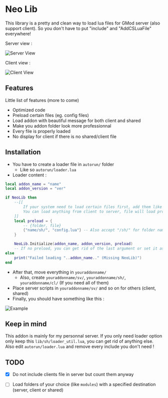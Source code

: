 # Neo Lib 

This library is a pretty and clean way to load lua files for GMod server (also support client).
So you don't have to put "include" and "AddCSLuaFile" everywhere!

Server view :

![Server View](https://i.imgur.com/Zsd1wKz.png)

Client view :

![Client View](https://i.imgur.com/CbORL6a.png)


## Features

Little list of features (more to come)
- Optimized code
- Preload certain files (eg. config files)
- Load addon with beautiful message for both client and shared
- Make you addon folder look more professionnal
- Every file is properly loaded
- No display for client if there is no shared/client file

## Installation

- You have to create a loader file in `autorun/` folder
    - Like so `autorun/loader.lua`
- Loader content :
```lua
local addon_name = "name"
local addon_version = "ver"

if NeoLib then 
    --[[
        If your system need to load certain files first, add them like this in preload table.
        You can load anything from client to server, file will load properly
    ]] 
    local preload = {
        -- {folder, file}
        {"name/sh/", "config.lua"} -- Also accept "/sh/" for folder name but not "sh" or "sh/"
    }

    NeoLib.Initialize(addon_name, addon_version, preload)
    -- If no preload, you can get rid of the last argument or set it as nil
else
    print("Failed loading "..addon_name.." (Missing NeoLib)")    
end
```
- After that, move everything in `youraddonname/`
    - Also, create `youraddonname/sv/`, `youraddonname/sh/`, `youraddonname/cl/` (If you need all of them)
- Place server scripts in `youraddonname/sv/` and so on for others (client, shared)
- Finally, you should have something like this : 

![Example](https://i.imgur.com/otc58l8.gif)

## Keep in mind

This addon is mainly for my personnal server. If you only need loader option only keep this `lib/sh/loader_util.lua`, you can get rid of anything else.
Also edit `autorun/loader.lua` and remove every include you don't need !

## TODO

- [x] Do not include clients file in server but count them anyway
- [ ] Load folders of your choice (like `modules`) with a specified destination (server, client or shared)


